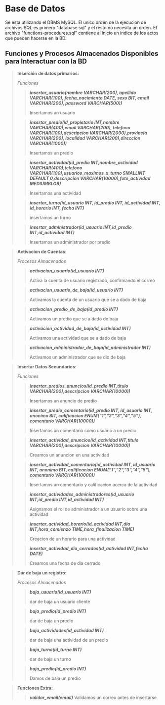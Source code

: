 # Base de Datos

Se esta utilizando el DBMS MySQL.
El unico orden de la ejecucion de archivos SQL es primero "database.sql" y el resto no necesita un orden.
El archivo "functions-procedures.sql" contiene al inicio un indice de los actos que pueden hacerse en la BD.

## Funciones y Procesos Almacenados Disponibles para Interactuar con la BD

> **Inserción de datos primarios:** 
>
> *Funciones*
> 
>> ***insertar_usuario(nombre VARCHAR(200), apellido VARCHAR(100), fecha_nacimiento DATE, sexo BIT, email VARCHAR(200), password VARCHAR(500))***
>>
>> Insertamos un usuario 
>
>> ***insertar_predio(id_propietario INT,nombre VARCHAR(400),email VARCHAR(200), telefono VARCHAR(100),descripcion VARCHAR(2000),provincia VARCHAR(200), localidad VARCHAR(200),direccion VARCHAR(1000))***
>> 
>> Insertamos un predio
> 
>> ***insertar_actividad(id_predio INT,nombre_actividad VARCHAR(400),telefono VARCHAR(100),usuarios_maximos_x_turno SMALLINT DEFAULT 0,descripcion VARCHAR(10000),foto_actividad MEDIUMBLOB)***
>>
>> Insertamos una actividad
>
>> ***insertar_turno(id_usuario INT, id_predio INT, id_actividad INT, id_horario INT, fecha INT)***
>>
>> insertamos un turno
>
>> ***insertar_administrador(id_usuario INT,id_predio INT,id_actividad INT)***
>>
>> Insertamos un administrador por predio

> **Activacion de Cuentas:**
>
> *Procesos Almacenados*
>
>> ***activacion_usuario(id_usuario INT)***
>>
>> Activa la cuenta de usuario registrado, confirmando el correo
>
>> ***activacion_usuario_de_baja(id_usuario INT)***
>> 
>> Activamos la cuenta de un usuario que se a dado de baja
>
>> ***activacion_predio_de_baja(id_predio INT)***
>>
>> Activamos un predio que se a dado de baja
>
>> ***activacion_actividad_de_baja(id_actividad INT)***
>>
>> Activamos una actividad que se a dado de baja
>
>> ***activacion_administrador_de_baja(id_administrador INT)***
>>
>> Activamos un administrador que se dio de baja

> **Insertar Datos Secundarios:**
>
> *Funciones*
>
>> ***insertar_predios_anuncios(id_predio INT,titulo VARCHAR(200),descripcion VARCHAR(10000))***
>>
>> Insertamos un anuncio de predio
>
>> ***insertar_predio_comentario(id_predio INT, id_usuario INT, anonimo BIT, calificacion ENUM("1","2","3","4","5"), comentario VARCHAR(10000))***
>>
>> Insertamos un comentario como usuario a un predio
>
>> ***insertar_actividad_anuncios(id_actividad INT,titulo VARCHAR(200),descripcion VARCHAR(10000))***
>>
>> Creamos un anuncion en una actividad
>
>> ***insertar_actividad_comentario(id_actividad INT, id_usuario INT, anonimo BIT, calificacion ENUM("1","2","3","4","5"), comentario VARCHAR(10000))***
>>
>> Insertamos un comentario y calificacion acerca de la actividad
>
>> ***insertar_actividades_administradores(id_usuario INT,id_predio INT,id_actividad INT)***
>>
>> Asignamos el rol de administrador a un usuario sobre una actividad
>
>> ***insertar_actividad_horario(id_actividad INT,dia INT,hora_comienzo TIME,hora_finalizacion TIME)***
>>
>> Creacion de un horario para una actividad
>
>> ***insertar_actividad_dia_cerrados(id_actividad INT,fecha DATE)***
>>
>> Creamos una fecha de dia cerrado
>

> **Dar de baja un registro:**
>
> *Procesos Almacenados*
>
>> ***baja_usuario(id_usuario INT)***
>>
>> dar de baja un usuario cliente
>
>> ***baja_predio(id_predio INT)***
>>
>> dar de baja un predio
>
>> ***baja_actividades(id_actividad INT)***
>>
>> dar de baja una actividad de un predio
>
>> ***baja_turno(id_turno INT)***
>> 
>> dar de baja un turno
>
>> ***baja_predio(id_predio INT)***
>>
>> Damos de baja un predio
>

> **Funciones Extra:**
>> ***validar_email(email)***
>> Validamos un correo antes de insertarse
>